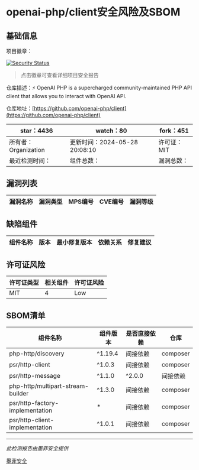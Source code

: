 # openai-php/client安全风险及SBOM

## 基础信息

项目徽章：

[![Security Status](https://www.murphysec.com/platform3/v31/badge/1795527784675774464.svg)](https://www.murphysec.com/console/report/1695142797190717440/1795527784675774464)

> 点击徽章可查看详细项目安全报告

仓库描述：⚡️ OpenAI PHP is a supercharged community-maintained PHP API client that allows you to interact with OpenAI API.

仓库地址：[https://github.com/openai-php/client](https://github.com/openai-php/client)

| star：4436 | watch：80 | fork：451 |
| ----------- | -------------- | ------------ |
| 所有者：Organization | 更新时间：2024-05-28 20:08:10 | 许可证：MIT |
| 最近检测时间： | 组件总数： | 漏洞总数： |




## 漏洞列表

| 漏洞名称 | 漏洞类型 | MPS编号 | CVE编号 | 漏洞等级 |
| ------- | ------ | ------- | ------ | ----- |





## 缺陷组件

| 组件名称 | 版本 | 最小修复版本 | 依赖关系 | 修复建议 |
| -------- | ---- | ------------ | -------- | -------- |





## 许可证风险

| 许可证类型 | 相关组件 | 许可证风险 |
| ---------- | -------- | ---------- |
|MIT|4|Low|




## SBOM清单

| 组件名称 | 组件版本 | 是否直接依赖 | 仓库 |
| -------- | -------- | ------------ | ---- |
|php-http/discovery|^1.19.4|间接依赖|composer|
|psr/http-client|^1.0.3|间接依赖|composer|
|psr/http-message|^1.1.0|^2.0.0|间接依赖|composer|
|php-http/multipart-stream-builder|^1.3.0|间接依赖|composer|
|psr/http-factory-implementation|*|间接依赖|composer|
|psr/http-client-implementation|^1.0.1|间接依赖|composer|


------

*此检测报告由墨菲安全提供*

[墨菲安全](www.murphysec.com)